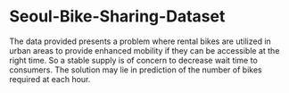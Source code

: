# Seoul-Bike-Sharing-Dataset
The data provided presents a problem where rental bikes are utilized in urban areas to provide enhanced mobility if they can be accessible at the right time. So a stable supply is of concern to decrease wait time to consumers. The solution may lie in prediction of the number of bikes required at each hour.
